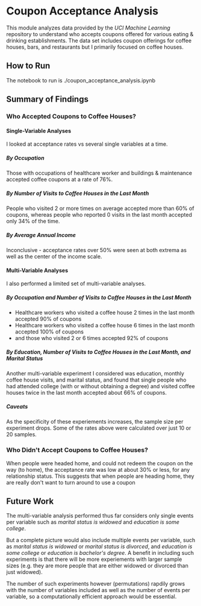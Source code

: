 # Coupon Acceptance Analysis
This module analyzes data provided by the *UCI Machine Learning* repository to understand who accepts coupons offered for various eating & drinking establishments. The data set includes coupon offerings for coffee houses, bars, and restaurants but I primarily focused on coffee houses.

## How to Run
The notebook to run is ./coupon_acceptance_analysis.ipynb

## Summary of Findings
### Who Accepted Coupons to Coffee Houses?
#### Single-Variable Analyses
I looked at acceptance rates vs several single variables at a time.

##### By Occupation
Those with occupations of healthcare worker and buildings & maintenance accepted coffee coupons at a rate of 76%.

##### By Number of Visits to Coffee Houses in the Last Month
People who visited 2 or more times on average accepted more than 60% of coupons, whereas people who reported 0 visits in the last month accepted only 34% of the time.

##### By Average Annual Income
Inconclusive - acceptance rates over 50% were seen at both extrema as well as the center of the income scale.

#### Multi-Variable Analyses
I also performed a limited set of multi-variable analyses.

##### By Occupation and Number of Visits to Coffee Houses in the Last Month
- Healthcare workers who visited a coffee house 2 times in the last month accepted 90% of coupons
- Healthcare workers who visited a coffee house 6 times in the last month accepted 100% of coupons
- and those who visited 2 or 6 times accepted 92% of coupons  

##### By Education, Number of Visits to Coffee Houses in the Last Month, and Marital Status
Another multi-variable experiment I considered was education, monthly coffee house visits, and marital status, and found that single people who had attended college (with or without obtaining a degree) and visited coffee houses twice in the last month accepted about 66% of coupons.

##### Caveats
As the specificity of these experiements increases, the sample size per experiment drops. Some of the rates above were calculated over just 10 or 20 samples.

### Who Didn't Accept Coupons to Coffee Houses?
When people were headed home, and could not redeem the coupon on the way (to home), the acceptance rate was low at about 30% or less, for any relationship status. This suggests that when people are heading home, they are really don't want to turn around to use a coupon

## Future Work
The multi-variable analysis performed thus far considers only single events per variable such as *marital status is widowed* and *education is some college*.

But a complete picture would also include multiple events per variable, such as *marital status is widowed* or *marital status is divorced*, and *education is some college* or *education is bachelor's degree*. A benefit in including such experiments is that there will be more experiements with larger sample sizes (e.g. they are more people that are either widowed or divorced than just widowed).

The number of such experiments however (permutations) rapdily grows with the number of variables included as well as the number of events per variable, so a computationally efficient approach would be essential.
